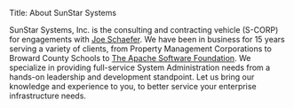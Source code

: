 Title: About SunStar Systems

SunStar Systems, Inc. is the consulting and contracting vehicle (S-CORP) for
engagements with [Joe Schaefer](/contact).  We have been in business for 15
years serving a variety of clients, from Property Management Corporations to
Broward County Schools to [The Apache Software Foundation](http://www.apache.org/).
We specialize in providing full-service System Administration needs
from a hands-on leadership and development standpoint.  Let us bring our knowledge
and experience to you, to better service your enterprise infrastructure needs.
